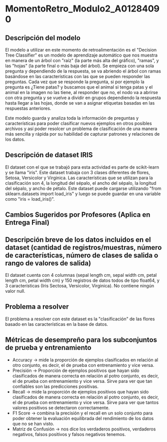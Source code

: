 # MomentoRetro_Modulo2_A01284090

## Descripción del modelo
El modelo a utilizar en este momento de retroalimentación es el "Decision Tree Classifier" es un modelo de aprendizaje automático que nos muestra en manera de un árbol con "raíz" (la parte más alta del gráfico), "ramas", y las "hojas" (la parte final o más baja del árbol). Se empieza con una sola pregunta y dependiendo de la respuesta, se va abriendo el árbol con ramas basándose en las características con las que se pueden responder las preguntas. Cada vez que se responde la pregunta, si por ejemplo la pregunta es ¿Tiene patas? y buscamos que el animal si tenga patas y el animal en la imagen no las tiene, al responder que no, el nodo va a abrirse con otra pregunta y se vuelve a dividir en grupos dependiendo la respuesta hasta llegar a las hojas, donde se van a asignar etiquetas basadas en las respuestas anteriores.

Este modelo guarda y analiza toda la información de preguntas y características para poder clasificar nuevos ejemplos en otros posibles archivos y así poder resolcer un problema de clasificación de una manera más sencilla y rápida por su habilidad de capturar patrones y relaciones de los datos.

## Descripción de dataset IRIS
El dataset con el que se trabajó para esta actividad es parte de scikit-learn y se llama "iris". Este dataset trabaja con 3 clases diferentes de flores, Setosa, Versicolor y Virginica. Las características que se utilizan para la clasificación son 4, la longitud del sépalo, el ancho del sépalo, la longitud del sépalo, y ancho de pétalo. Este dataset puede cargarse utilizando "from sklearn.datasets import load_iris" y luego se puede guardar en una variable como "iris = load_iris()".

## Cambios Sugeridos por Profesores (Aplica en Entrega Final)

## Descripción breve de los datos incluidos en el dataset (cantidad de registros/muestras, número de características, número de clases de salida o rango de valores de salida)
El dataset cuenta con 4 columnas (sepal length cm, sepal width cm, petal length cm, petal width cm) y 150 registros de datos todos de tipo float64, y 3 características (Iris Sectosa, Versicolor, Virginica). No contiene ningún valor null.

## Problema a resolver
El problema a resolver con este dataset es la "clasificación" de las flores basado en las características en la base de datos.

## Métricas de desempreño para los subconjuntos de prueba y entrenamiento
- Accuracy -> mide la proporción de ejemplos clasificados en relación al otro conjunto, es decir, el de prueba con entrenamiento y vice versa.
- Precisión -> Proporción de ejemplos positivos que hayan sido clasificados de manera correcta en relación al potro conjunto, es decir, el de prueba con entrenamiento y vice versa. Sirve para ver que tan confiables son las predicciones positivas.
- Recall -> mide la proporción de ejemplos positivos que hayan sido clasificados de manera correcta en relación al potro conjunto, es decir, el de prueba con entrenamiento y vice versa. Sirve para ver que tantos valores positivos se detectaron correctamente. 
- F1 Score -> combina la precisión y el recall en un solo conjunto para poder obtener la evaluación equilibrada del rendimiento de los datos que no se han visto.
- Matriz de Confusión -> nos dice los verdaderos positivos, verdaderos negativos, falsos positivos y falsos negativos tenemos. 
